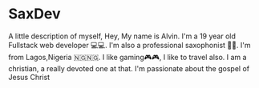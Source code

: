 # SaxDev
A little description of myself,
Hey, My name is Alvin. 
I'm a 19 year old Fullstack web developer 💻💻.
I'm also a professional saxophonist 🎷🎷.
I'm from Lagos,Nigeria 🇳🇬🇳🇬.
I like gaming🎮🎮,
I like to travel also.
I am a christian, a really devoted one at that. I'm passionate about the gospel of Jesus Christ
